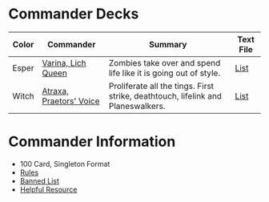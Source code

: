 # Commander Decks

| Color | Commander | Summary | Text File |
| --- | --- | --- | --- |
| Esper | [Varina, Lich Queen](https://archidekt.com/decks/1290449#Varina,_Lich_Queen_-_Commander) | Zombies take over and spend life like it is going out of style. | [List](Varina,%20Lich%20Queen.txt) |
| Witch | [Atraxa, Praetors' Voice](https://archidekt.com/decks/1878806#Atraxa,_Praetors'_Voice_-_Commander) | Proliferate all the tings. First strike, deathtouch, lifelink and Planeswalkers. | [List](Atraxa,%20Praetors'%20Voice.txt) |

# Commander Information

* 100 Card, Singleton Format
* [Rules](https://mtgcommander.net/index.php/rules/)
* [Banned List](https://mtgcommander.net/index.php/banned-list/)
* [Helpful Resource](https://edhrec.com)
